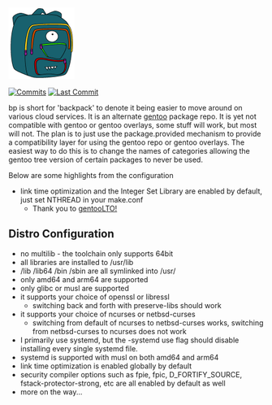 <div align="left">

[![1g4-linux](https://raw.githubusercontent.com/jopamo/bp/master/.github/bp.png)](#readme)

[![Commits](https://img.shields.io/github/commit-activity/m/jopamo/bp?label=commits&style=for-the-badge)](https://github.com/jopamo/bp/commits)
[![Last Commit](https://img.shields.io/github/last-commit/jopamo/bp/master?label=&style=for-the-badge)](https://github.com/jopamo/bp/commits)

</div>

bp is short for 'backpack' to denote it being easier to move around on various cloud services. It is an alternate [gentoo](https://github.com/gentoo/gentoo) package repo. It is yet not compatible with gentoo or gentoo overlays, some stuff will work, but most will not. The plan is to just use the package.provided mechanism to provide a compatibility layer for using the gentoo repo or gentoo overlays. The easiest way to do this is to change the names of categories allowing the gentoo tree version of certain packages to never be used.

Below are some highlights from the configuration
* link time optimization and the Integer Set Library are enabled by default, just set NTHREAD in your make.conf
  * Thank you to [gentooLTO!](https://github.com/InBetweenNames/gentooLTO)
## Distro Configuration
* no multilib - the toolchain only supports 64bit
* all libraries are installed to /usr/lib 
* /lib /lib64 /bin /sbin are all symlinked into /usr/ 
* only amd64 and arm64 are supported
* only glibc or musl are supported
* it supports your choice of openssl or libressl
   * switching back and forth with preserve-libs should work
* it supports your choice of ncurses or netbsd-curses
   * switching from default of ncurses to netbsd-curses works, switching from netbsd-curses to ncurses does not work
* I primarily use systemd, but the -systemd use flag should disable installing every single systemd file.
* systemd is supported with musl on both amd64 and arm64
* link time optimization is enabled globally by default
* security compiler options such as fpie, fpic, D_FORTIFY_SOURCE, fstack-protector-strong, etc are all enabled by default as well
* more on the way...
